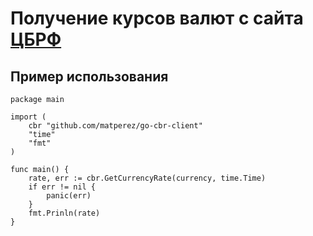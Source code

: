 # Получение курсов валют с сайта [ЦБРФ](http://www.cbr.ru/scripts/Root.asp?PrtId=SXML)

## Пример использования

```golang
package main

import (
    cbr "github.com/matperez/go-cbr-client"
    "time"
    "fmt"
)

func main() {
    rate, err := cbr.GetCurrencyRate(currency, time.Time)
    if err != nil {
        panic(err)
    }
    fmt.Prinln(rate)
}
```
